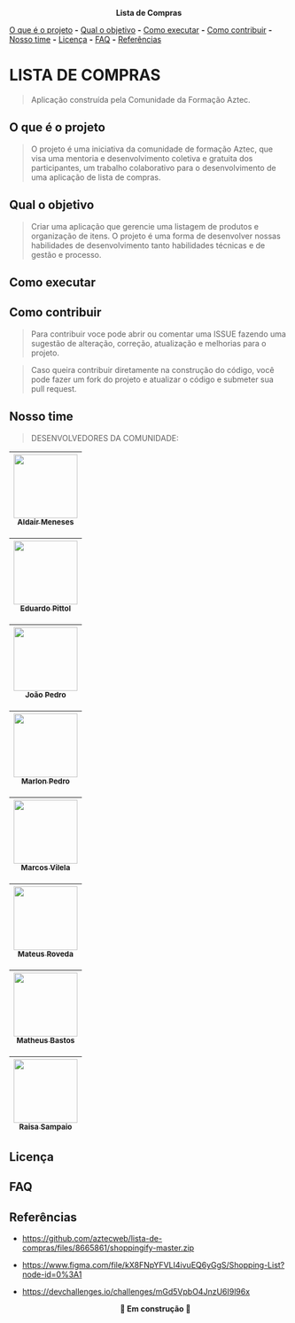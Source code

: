 

**<p align="center">Lista de Compras</p>**

 [O que é o projeto](https://github.com/RaisaSampaio/lista-de-compras/tree/1-defini%C3%A7%C3%A3o-do-readme-do-projeto/README.md#o-que-é-o-projeto) **-** [Qual o objetivo](https://github.com/RaisaSampaio/lista-de-compras/tree/1-defini%C3%A7%C3%A3o-do-readme-do-projeto/README.md#qual-o-objetivo) **-** [Como executar](https://github.com/RaisaSampaio/lista-de-compras/tree/1-defini%C3%A7%C3%A3o-do-readme-do-projeto/README.md#como-executar) **-** [Como contribuir](https://github.com/RaisaSampaio/lista-de-compras/tree/1-defini%C3%A7%C3%A3o-do-readme-do-projeto/README.md#como-contribuir) **-** [Nosso time](https://github.com/RaisaSampaio/lista-de-compras/tree/1-defini%C3%A7%C3%A3o-do-readme-do-projeto/README.md#nosso-time) **-** [Licença](https://github.com/RaisaSampaio/lista-de-compras/tree/1-defini%C3%A7%C3%A3o-do-readme-do-projeto/README.md#licença) **-** [FAQ](https://github.com/RaisaSampaio/lista-de-compras/tree/1-defini%C3%A7%C3%A3o-do-readme-do-projeto/README.md#faq) **-** [Referências](https://github.com/RaisaSampaio/lista-de-compras/tree/1-defini%C3%A7%C3%A3o-do-readme-do-projeto/README.md#referências)

# LISTA DE COMPRAS

> Aplicação construída pela Comunidade da Formação Aztec.


## O que é o projeto

> O projeto é uma iniciativa da comunidade de formação Aztec, que visa uma mentoria e desenvolvimento coletiva e gratuita dos participantes,
um trabalho colaborativo para o desenvolvimento de uma aplicação de lista de compras.


## Qual o objetivo

> Criar uma aplicação que gerencie uma listagem de produtos e organização de itens. O projeto é uma forma de desenvolver nossas
habilidades de desenvolvimento tanto habilidades técnicas e de gestão e processo.


## Como executar
> 

## Como contribuir

>Para contribuir voce pode abrir ou comentar uma ISSUE fazendo uma sugestão de alteração, correção, atualização e melhorias para o projeto.

>Caso queira contribuir diretamente na construção do código, você pode fazer um fork do projeto e atualizar o código e submeter sua pull request.

## Nosso time

> DESENVOLVEDORES DA COMUNIDADE:

[<img src="https://avatars.githubusercontent.com/u/81881279?v=4" width=115 > <br> <sub> Aldair Meneses </sub>](https://github.com/aldair-meneses) |
| :---: |

[<img src="https://avatars.githubusercontent.com/u/352790?v=4" width=115 > <br> <sub> Eduardo Pittol </sub>](https://github.com/edpittol) |
| :---: |

[<img src="https://avatars.githubusercontent.com/u/87131266?v=4" width=115 > <br> <sub> João Pedro </sub>](https://github.com/JoaoPedro-Sampaio) |
| :---: |
 
[<img src="https://avatars.githubusercontent.com/u/88408608?v=4" width=115 > <br> <sub> Marlon Pedro </sub>](https://github.com/marlonpedro) |
| :---: |

[<img src="https://avatars.githubusercontent.com/u/87045821?v=4" width=115 > <br> <sub> Marcos Vilela </sub>](https://github.com/marcosvile) |
| :---: |

[<img src="https://avatars.githubusercontent.com/u/22747307?v=4" width=115 > <br> <sub> Mateus Roveda </sub>](https://github.com/mateusrovedaa) |
| :---: |

[<img src="https://avatars.githubusercontent.com/u/6350505?v=4" width=115 > <br> <sub> Matheus Bastos </sub>](https://github.com/mblithium) |
| :---: |

[<img src="https://avatars.githubusercontent.com/u/105328695?v=4" width=115 > <br> <sub> Raisa Sampaio </sub>](https://github.com/RaisaSampaio) |
| :---: |


## Licença


## FAQ


## Referências

* https://github.com/aztecweb/lista-de-compras/files/8665861/shoppingify-master.zip

* https://www.figma.com/file/kX8FNpYFVLI4ivuEQ6yGgS/Shopping-List?node-id=0%3A1

* https://devchallenges.io/challenges/mGd5VpbO4JnzU6I9l96x

	**<p align="center">	:construction: Em construção	:construction:</p>**	
